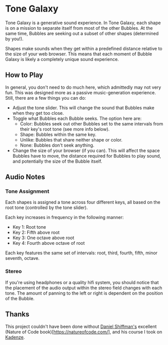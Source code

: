 # Tone Galaxy
Tone Galaxy is a generative sound experience. In Tone Galaxy, each shape is on a mission to separate itself from most of the other Bubbles. At the same time, Bubbles are seeking out a subset of other shapes (determined by you!).

Shapes make sounds when they get within a predefined distance relative to the size of your web browser. This means that each moment of Bubble Galaxy is likely a completely unique sound experience.

## How to Play
In general, you don't need to do much here, which admittedly may not very fun. This was designed more as a passive music-generation experience. Still, there are a few things you can do:
- Adjust the tone slider. This will change the sound that Bubbles make when they get too close.
- Toggle what Bubbles each Bubble seeks. The option here are:
  - Color: Bubbles seek out other Bubbles set to the same intervals from their key's root tone (see more info below).
  - Shape: Bubbles within the same key.
  - Unlike: Bubbles that share neither shape or color.
  - None: Bubbles don't seek anything.
- Change the size of your browser (if you can). This will affect the space Bubbles have to move, the distance required for Bubbles to play sound, and potentially the size of the Bubble itself.

## Audio Notes

### Tone Assignment
Each shapes is assigned a tone across four different keys, all based on the root tone (controlled by the tone slider).

Each key increases in frequency in the following manner:
- Key 1: Root tone
- Key 2: Fifth above root
- Key 3: One octave above root
- Key 4: Fourth above octave of root

Each key features the same set of intervals: root, third, fourth, fifth, minor seventh, octave.

### Stereo
If you're using headphones or a quality hifi system, you should notice that the placement of the audio output within the stereo field changes with each tone. The amount of panning to the left or right is dependent on the position of the Bubble.

## Thanks
This project couldn't have been done without [Daniel Shiffman's](http://shiffman.net/) excellent (Nature of Code book)[https://natureofcode.com/], and his course I took on [Kadenze](https://www.kadenze.com/courses/the-nature-of-code/info).
